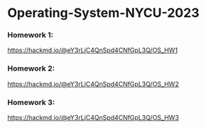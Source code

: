 # Operating-System-NYCU-2023

### Homework 1:
https://hackmd.io/@eY3rLjC4QnSpd4CNfGpL3Q/OS_HW1

### Homework 2:
https://hackmd.io/@eY3rLjC4QnSpd4CNfGpL3Q/OS_HW2

### Homework 3:
https://hackmd.io/@eY3rLjC4QnSpd4CNfGpL3Q/OS_HW3 